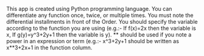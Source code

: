 This app is created using Python programming language. You can differentiate any function once, twice, or multiple times. You must note the differential installments in front of the Order. You should specify the variable according to the function you are using (e.g.:- If f(x)=2x then the variable is x, If g(y)=y^3+2y+1 then the variable is y). ** should be used if you note a power in an expression or term (e.g.:- x^3+2y+1 should be written as x**3+2x+1 in the function column.
